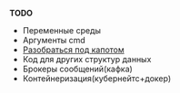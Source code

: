 
**TODO** 
- Переменные среды
- Аргументы cmd
- [Разобраться под капотом](https://habr.com/ru/companies/vk/articles/776766/)
- Код для других структур данных
- Брокеры сообщений(кафка)
- Контейнеризация(кубернейтс+докер)